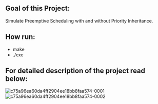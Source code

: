 ## Goal of this Project:
Simulate Preemptive Scheduling with and without Priority Inheritance. 

## How run:
 - make 
 - ./exe
 
## **For detailed description of the project read below:**

![c75a96ea60da4ff2904ee18bb8faa574-0001](https://user-images.githubusercontent.com/48532935/192062076-7dff4bee-6193-4672-8a69-aea940454306.jpg)
![c75a96ea60da4ff2904ee18bb8faa574-0002](https://user-images.githubusercontent.com/48532935/192062087-ea3e744e-a022-4881-8db5-a38b68746a19.jpg)

